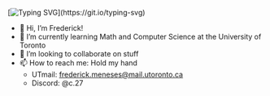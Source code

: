 [![Typing SVG](https://readme-typing-svg.demolab.com?font=Monaco&duration=5002&pause=1000&color=4DF7BA&background=4822FF00&center=true&vCenter=true&random=true&width=435&lines=Searching+for+teammates...)](https://git.io/typing-svg)

- 👋 Hi, I’m Frederick!
- 🌱 I’m currently learning Math and Computer Science at the University of Toronto
- 💞️ I’m looking to collaborate on stuff
- 📫 How to reach me: Hold my hand
  - UTmail: frederick.meneses@mail.utoronto.ca
  - Discord: @c.27

<!---
avinight/avinight is a ✨ special ✨ repository because its `README.md` (this file) appears on your GitHub profile.
You can click the Preview link to take a look at your changes.
--->
